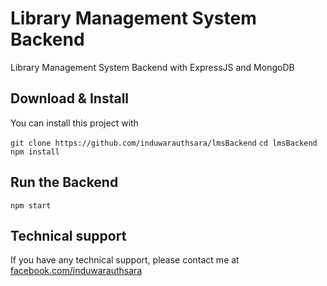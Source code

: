 # Library Management System Backend

Library Management System Backend with ExpressJS and MongoDB

## Download & Install

You can install this project with

``git clone https://github.com/induwarauthsara/lmsBackend``
``cd lmsBackend``
``npm install``

## Run the Backend

`npm start`

## Technical support

If you have any technical support, please contact me at [facebook.com/induwarauthsara](https://www.facebook.com/induwarauthsara)
